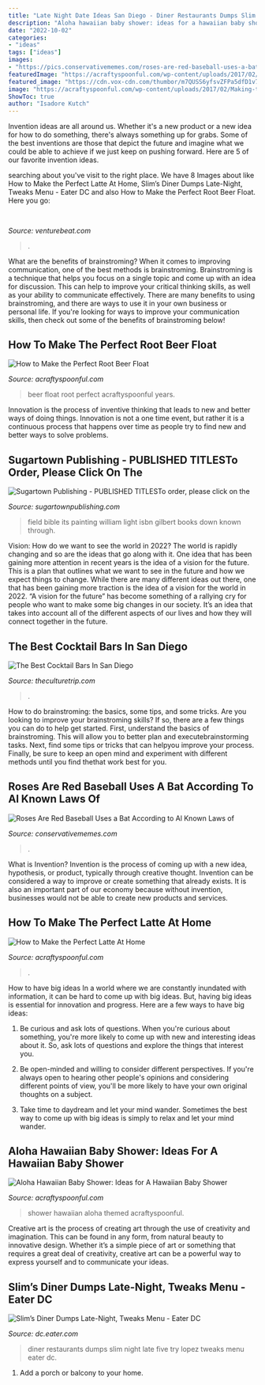 ```yaml
---
title: "Late Night Date Ideas San Diego - Diner Restaurants Dumps Slim Night Late Five Try Lopez Tweaks Menu Eater Dc"
description: "Aloha hawaiian baby shower: ideas for a hawaiian baby shower"
date: "2022-10-02"
categories:
- "ideas"
tags: ["ideas"]
images:
- "https://pics.conservativememes.com/roses-are-red-baseball-uses-a-bat-according-to-al-63789458.png"
featuredImage: "https://acraftyspoonful.com/wp-content/uploads/2017/02/How-To-Make-The-Perfect-Root-Beer-Float.jpg"
featured_image: "https://cdn.vox-cdn.com/thumbor/m7QUSS6yfsvZFPa5dfD1v7JTn0Y=/0x0:899x600/1200x800/filters:focal(379x229:521x371)/cdn.vox-cdn.com/uploads/chorus_image/image/54825513/slims5_2.0.0.jpg"
image: "https://acraftyspoonful.com/wp-content/uploads/2017/02/Making-the-Perfect-Latte-678x1024.jpg"
ShowToc: true
author: "Isadore Kutch"
---
```



Invention ideas are all around us. Whether it's a new product or a new idea for how to do something, there's always something up for grabs. Some of the best inventions are those that depict the future and imagine what we could be able to achieve if we just keep on pushing forward. Here are 5 of our favorite invention ideas.

	

		
searching about  you've visit to the right place. We have 8 Images about  like How to Make the Perfect Latte At Home, Slim’s Diner Dumps Late-Night, Tweaks Menu - Eater DC and also How to Make the Perfect Root Beer Float. Here you go:
		
    
## 

<img loading=lazy src="https://venturebeat.com/wp-content/uploads/2020/01/Cruise-Track-4-Inside-Vehicle.jpg?w=800" onerror="this.onerror=null;this.src='https://tse3.mm.bing.net/th?id=OIP.yrzj_xT8CPpaMnmsbaoxwAHaFj&amp;pid=15.1';" alt="">

_Source: venturebeat.com_

>. 

	

What are the benefits of brainstroming?
When it comes to improving communication, one of the best methods is brainstroming. Brainstroming is a technique that helps you focus on a single topic and come up with an idea for discussion. This can help to improve your critical thinking skills, as well as your ability to communicate effectively. There are many benefits to using brainstroming, and there are ways to use it in your own business or personal life. If you're looking for ways to improve your communication skills, then check out some of the benefits of brainstroming below!

    
## How To Make The Perfect Root Beer Float

<img loading=lazy src="https://acraftyspoonful.com/wp-content/uploads/2017/02/How-To-Make-The-Perfect-Root-Beer-Float.jpg" onerror="this.onerror=null;this.src='https://tse1.mm.bing.net/th?id=OIP.FjFECWLfnfZguw1hhN9TegHaLL&amp;pid=15.1';" alt="How to Make the Perfect Root Beer Float">

_Source: acraftyspoonful.com_

>beer float root perfect acraftyspoonful years. 

	

Innovation is the process of inventive thinking that leads to new and better ways of doing things. Innovation is not a one time event, but rather it is a continuous process that happens over time as people try to find new and better ways to solve problems.

    
## Sugartown Publishing - PUBLISHED TITLESTo Order, Please Click On The

<img loading=lazy src="http://sugartownpublishing.com/yahoo_site_admin/assets/images/Voices_from_the_Field_at_350_dpi.80123431_std.jpg" onerror="this.onerror=null;this.src='https://tse3.mm.bing.net/th?id=OIP.fjDD9v3ye_t8jggkGVyhbgHaLH&amp;pid=15.1';" alt="Sugartown Publishing - PUBLISHED TITLESTo order, please click on the">

_Source: sugartownpublishing.com_

>field bible its painting william light isbn gilbert books down known through. 

	

Vision: How do we want to see the world in 2022?
The world is rapidly changing and so are the ideas that go along with it. One idea that has been gaining more attention in recent years is the idea of a vision for the future. This is a plan that outlines what we want to see in the future and how we expect things to change. While there are many different ideas out there, one that has been gaining more traction is the idea of a vision for the world in 2022. 
“A vision for the future” has become something of a rallying cry for people who want to make some big changes in our society. It’s an idea that takes into account all of the different aspects of our lives and how they will connect together in the future.

    
## The Best Cocktail Bars In San Diego

<img loading=lazy src="https://img.theculturetrip.com/1440x/smart/images/56-3944869-1441657581e17ea083afbf4cdf8af43b71531ac3f1.jpg" onerror="this.onerror=null;this.src='https://tse2.mm.bing.net/th?id=OIP.FkdBzGqpruH5EOasjQPVngHaE9&amp;pid=15.1';" alt="The Best Cocktail Bars In San Diego">

_Source: theculturetrip.com_

>. 

	

How to do brainstroming: the basics, some tips, and some tricks.
Are you looking to improve your brainstroming skills? If so, there are a few things you can do to help get started. First, understand the basics of brainstroming. This will allow you to better plan and executebrainstorming tasks. Next, find some tips or tricks that can helpyou improve your process. Finally, be sure to keep an open mind and experiment with different methods until you find thethat work best for you.

    
## Roses Are Red Baseball Uses A Bat According To Al Known Laws Of

<img loading=lazy src="https://pics.conservativememes.com/roses-are-red-baseball-uses-a-bat-according-to-al-63789458.png" onerror="this.onerror=null;this.src='https://tse1.mm.bing.net/th?id=OIP.s8-F4L8TbZ1km9p-eRiMtAHaNj&amp;pid=15.1';" alt="Roses Are Red Baseball Uses a Bat According to Al Known Laws of">

_Source: conservativememes.com_

>. 

	

What is Invention?
Invention is the process of coming up with a new idea, hypothesis, or product, typically through creative thought. Invention can be considered a way to improve or create something that already exists. It is also an important part of our economy because without invention, businesses would not be able to create new products and services.

    
## How To Make The Perfect Latte At Home

<img loading=lazy src="https://acraftyspoonful.com/wp-content/uploads/2017/02/Making-the-Perfect-Latte-678x1024.jpg" onerror="this.onerror=null;this.src='https://tse1.mm.bing.net/th?id=OIP.RCmyjwPkX1z8E-CbQzTe3AHaLL&amp;pid=15.1';" alt="How to Make the Perfect Latte At Home">

_Source: acraftyspoonful.com_

>. 

	

How to have big ideas
In a world where we are constantly inundated with information, it can be hard to come up with big ideas. But, having big ideas is essential for innovation and progress. Here are a few ways to have big ideas:
1) Be curious and ask lots of questions. When you're curious about something, you're more likely to come up with new and interesting ideas about it. So, ask lots of questions and explore the things that interest you.

2) Be open-minded and willing to consider different perspectives. If you're always open to hearing other people's opinions and considering different points of view, you'll be more likely to have your own original thoughts on a subject.

3) Take time to daydream and let your mind wander. Sometimes the best way to come up with big ideas is simply to relax and let your mind wander.

    
## Aloha Hawaiian Baby Shower: Ideas For A Hawaiian Baby Shower

<img loading=lazy src="https://acraftyspoonful.com/wp-content/uploads/2017/02/Aloha-Hawaiian-Themed-Baby-Shower-2-646x975.jpg" onerror="this.onerror=null;this.src='https://tse1.mm.bing.net/th?id=OIP.ecjyyhQdjxqqlvxR21kJigHaLL&amp;pid=15.1';" alt="Aloha Hawaiian Baby Shower: Ideas for A Hawaiian Baby Shower">

_Source: acraftyspoonful.com_

>shower hawaiian aloha themed acraftyspoonful. 

	

Creative art is the process of creating art through the use of creativity and imagination. This can be found in any form, from natural beauty to innovative design. Whether it’s a simple piece of art or something that requires a great deal of creativity, creative art can be a powerful way to express yourself and to communicate your ideas.

    
## Slim’s Diner Dumps Late-Night, Tweaks Menu - Eater DC

<img loading=lazy src="https://cdn.vox-cdn.com/thumbor/m7QUSS6yfsvZFPa5dfD1v7JTn0Y=/0x0:899x600/1200x800/filters:focal(379x229:521x371)/cdn.vox-cdn.com/uploads/chorus_image/image/54825513/slims5_2.0.0.jpg" onerror="this.onerror=null;this.src='https://tse3.mm.bing.net/th?id=OIP.6_w9mKbMy3EtcGzGZLoBIwHaE8&amp;pid=15.1';" alt="Slim’s Diner Dumps Late-Night, Tweaks Menu - Eater DC">

_Source: dc.eater.com_

>diner restaurants dumps slim night late five try lopez tweaks menu eater dc. 

	

1. Add a porch or balcony to your home.

